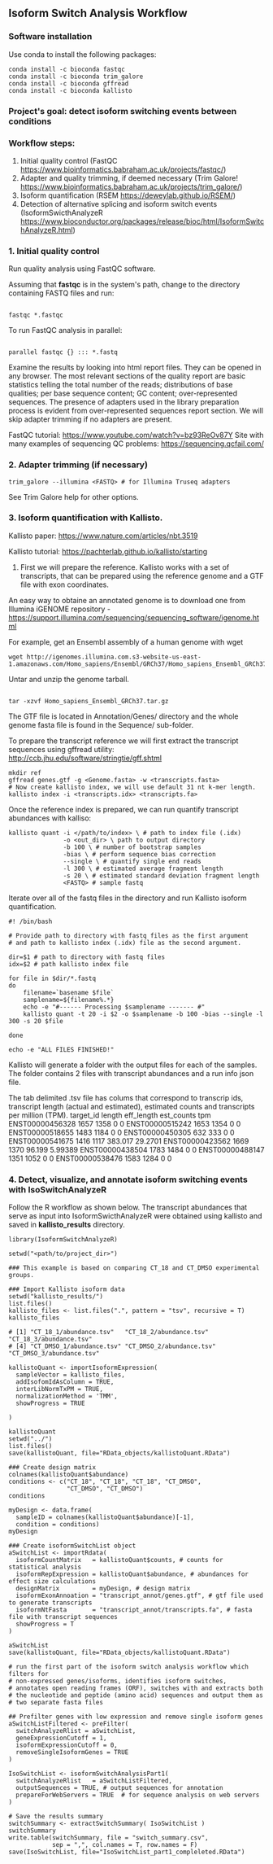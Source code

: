 ## Isoform Switch Analysis Workflow

### Software installation
Use conda to install the following packages:

```
conda install -c bioconda fastqc
conda install -c bioconda trim_galore
conda install -c bioconda gffread
conda install -c bioconda kallisto

```

### Project's goal: detect isoform switching events between conditions

### Workflow steps:

1. Initial quality control (FastQC https://www.bioinformatics.babraham.ac.uk/projects/fastqc/)
2. Adapter and quality trimming, if deemed necessary (Trim Galore! https://www.bioinformatics.babraham.ac.uk/projects/trim_galore/)
3. Isoform quantification (RSEM https://deweylab.github.io/RSEM/)
4. Detection of alternative splicing and isoform switch events (IsoformSwicthAnalyzeR https://www.bioconductor.org/packages/release/bioc/html/IsoformSwitchAnalyzeR.html)

### 1. Initial quality control

Run quality analysis using FastQC software.

Assuming that **fastqc** is in the system's path, change to the directory containing FASTQ files and run:

```

fastqc *.fastqc

```

To run FastQC analysis in parallel:

```

parallel fastqc {} ::: *.fastq

``` 

Examine the results by looking into html report files. They can be opened in any browser.
The most relevant sections of the quality report are basic statistics telling the total number of the reads; distributions of base qualities; per base sequence content;
GC content; over-represented sequences. The presence of adapters used in the library preparation process is evident from over-represented sequences report section. We will skip adapter trimming if no adapters are present.

FastQC tutorial: https://www.youtube.com/watch?v=bz93ReOv87Y
Site with many examples of sequencing QC problems: https://sequencing.qcfail.com/

### 2. Adapter trimming (if necessary)

```
trim_galore --illumina <FASTQ> # for Illumina Truseq adapters

```

See Trim Galore help for other options.

### 3. Isoform quantification with Kallisto.

Kallisto paper: https://www.nature.com/articles/nbt.3519

Kallisto tutorial: https://pachterlab.github.io/kallisto/starting

1) First we will prepare the reference. Kallisto works with a set of transcripts, that can be prepared using the reference genome and a GTF file with exon coordinates.

An easy way to obtaine an annotated genome is to download one from Illumina iGENOME repository - https://support.illumina.com/sequencing/sequencing_software/igenome.html

For example, get an Ensembl assembly of a human genome with wget

```
wget http://igenomes.illumina.com.s3-website-us-east-1.amazonaws.com/Homo_sapiens/Ensembl/GRCh37/Homo_sapiens_Ensembl_GRCh37.tar.gz

```
Untar and unzip the genome tarball.

```

tar -xzvf Homo_sapiens_Ensembl_GRCh37.tar.gz

```

The GTF file is located in Annotation/Genes/ directory and the whole genome fasta file is found in the Sequence/ sub-folder.

To prepare the transcript reference we will first extract the transcript sequences using gffread utility: http://ccb.jhu.edu/software/stringtie/gff.shtml

```
mkdir ref
gffread genes.gtf -g <Genome.fasta> -w <transcripts.fasta>
# Now create kallisto index, we will use default 31 nt k-mer length.
kallisto index -i <transcripts.idx> <transcripts.fa>

```

Once the reference index is prepared, we can run quantify transcript abundances with kalliso:

```
kallisto quant -i </path/to/index> \ # path to index file (.idx) 
               -o <out_dir> \ path to output directory 
			   -b 100 \ # number of bootstrap samples
			   -bias \ # perform sequence bias correction
 			   --single \ # quantify single end reads
			   -l 300 \ # estimated average fragment length
			   -s 20 \ # estimated standard deviation fragment length
			   <FASTQ> # sample fastq

```

Iterate over all of the fastq files in the directory and run Kallisto isoform quantification.

```
#! /bin/bash

# Provide path to directory with fastq files as the first argument
# and path to kallisto index (.idx) file as the second argument.

dir=$1 # path to directory with fastq files 
idx=$2 # path kallisto index file

for file in $dir/*.fastq
do
    filename=`basename $file`
    samplename=${filename%.*}
    echo -e "#------ Processing $samplename ------- #"
    kallisto quant -t 20 -i $2 -o $samplename -b 100 -bias --single -l 300 -s 20 $file

done

echo -e "ALL FILES FINISHED!"

```

Kallisto will generate a folder with the output files for each of the samples. 
The folder contains 2 files with transcript abundances and a run info json file.

The tab delimited .tsv file has colums that correspond to transcrip ids, transcript length (actual and estimated), estimated counts and transcripts per million (TPM).
target_id       length  eff_length      est_counts      tpm
ENST00000456328 1657    1358    0       0
ENST00000515242 1653    1354    0       0
ENST00000518655 1483    1184    0       0
ENST00000450305 632     333     0       0
ENST00000541675 1416    1117    383.017 29.2701
ENST00000423562 1669    1370    96.199  5.99389
ENST00000438504 1783    1484    0       0
ENST00000488147 1351    1052    0       0
ENST00000538476 1583    1284    0       0

### 4. Detect, visualize, and annotate isoform switching events with IsoSwitchAnalyzeR

Follow the R workflow as shown below. 
The transcript abundances that serve as input into IsoformSwicthAnalyzeR were obtained using kallisto and saved in **kallisto_results** directory.

```
library(IsoformSwitchAnalyzeR)

setwd("<path/to/project_dir>")

### This example is based on comparing CT_18 and CT_DMSO experimental groups.

### Import Kallisto isoform data
setwd("kallisto_results/")
list.files()
kallisto_files <- list.files(".", pattern = "tsv", recursive = T)
kallisto_files

# [1] "CT_18_1/abundance.tsv"   "CT_18_2/abundance.tsv"   "CT_18_3/abundance.tsv"  
# [4] "CT_DMSO_1/abundance.tsv" "CT_DMSO_2/abundance.tsv" "CT_DMSO_3/abundance.tsv"

kallistoQuant <- importIsoformExpression(
  sampleVector = kallisto_files,
  addIsofomIdAsColumn = TRUE,
  interLibNormTxPM = TRUE,
  normalizationMethod = 'TMM',
  showProgress = TRUE
  
)

kallistoQuant
setwd("../")
list.files()
save(kallistoQuant, file="RData_objects/kallistoQuant.RData")

### Create design matrix
colnames(kallistoQuant$abundance)
conditions <- c("CT_18", "CT_18", "CT_18", "CT_DMSO", 
                "CT_DMSO", "CT_DMSO") 
conditions

myDesign <- data.frame(
  sampleID = colnames(kallistoQuant$abundance)[-1],
  condition = conditions)
myDesign

### Create isoformSwitchList object
aSwitchList <- importRdata(
  isoformCountMatrix   = kallistoQuant$counts, # counts for statistical analysis
  isoformRepExpression = kallistoQuant$abundance, # abundances for effect size calculations 
  designMatrix         = myDesign, # design matrix
  isoformExonAnnoation = "transcript_annot/genes.gtf", # gtf file used to generate transcripts
  isoformNtFasta       = "transcript_annot/transcripts.fa", # fasta file with transcript sequences
  showProgress = T
)

aSwitchList
save(kallistoQuant, file="RData_objects/kallistoQuant.RData")

# run the first part of the isoform switch analysis workflow which filters for 
# non-expressed genes/isoforms, identifies isoform switches, 
# annotates open reading frames (ORF), switches with and extracts both 
# the nucleotide and peptide (amino acid) sequences and output them as 
# two separate fasta files 

## Prefilter genes with low expression and remove single isoform genes
aSwitchListFiltered <- preFilter(
  switchAnalyzeRlist = aSwitchList,
  geneExpressionCutoff = 1,
  isoformExpressionCutoff = 0,
  removeSingleIsoformGenes = TRUE
)

IsoSwitchList <- isoformSwitchAnalysisPart1(
  switchAnalyzeRlist   = aSwitchListFiltered,
  outputSequences = TRUE, # output sequences for annotation 
  prepareForWebServers = TRUE  # for sequence analysis on web servers
)

# Save the results summary
switchSummary <- extractSwitchSummary( IsoSwitchList )
switchSummary
write.table(switchSummary, file = "switch_summary.csv",
            sep = ",", col.names = T, row.names = F)
save(IsoSwitchList, file="IsoSwitchList_part1_compleleted.RData")

```


























